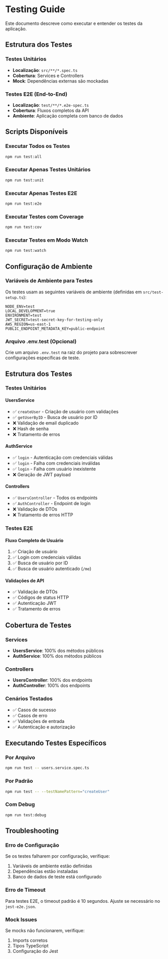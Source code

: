 # Testing Guide

Este documento descreve como executar e entender os testes da aplicação.

## Estrutura dos Testes

### Testes Unitários

- **Localização**: `src/**/*.spec.ts`
- **Cobertura**: Services e Controllers
- **Mock**: Dependências externas são mockadas

### Testes E2E (End-to-End)

- **Localização**: `test/**/*.e2e-spec.ts`
- **Cobertura**: Fluxos completos da API
- **Ambiente**: Aplicação completa com banco de dados

## Scripts Disponíveis

### Executar Todos os Testes

```bash
npm run test:all
```

### Executar Apenas Testes Unitários

```bash
npm run test:unit
```

### Executar Apenas Testes E2E

```bash
npm run test:e2e
```

### Executar Testes com Coverage

```bash
npm run test:cov
```

### Executar Testes em Modo Watch

```bash
npm run test:watch
```

## Configuração de Ambiente

### Variáveis de Ambiente para Testes

Os testes usam as seguintes variáveis de ambiente (definidas em `src/test-setup.ts`):

```env
NODE_ENV=test
LOCAL_DEVELOPMENT=true
ENVIRONMENT=test
JWT_SECRET=test-secret-key-for-testing-only
AWS_REGION=us-east-1
PUBLIC_ENDPOINT_METADATA_KEY=public-endpoint
```

### Arquivo .env.test (Opcional)

Crie um arquivo `.env.test` na raiz do projeto para sobrescrever configurações específicas de teste.

## Estrutura dos Testes

### Testes Unitários

#### UsersService

- ✅ `createUser` - Criação de usuário com validações
- ✅ `getUserByID` - Busca de usuário por ID
- ❌ Validação de email duplicado
- ❌ Hash de senha
- ❌ Tratamento de erros

#### AuthService

- ✅ `login` - Autenticação com credenciais válidas
- ✅ `login` - Falha com credenciais inválidas
- ✅ `login` - Falha com usuário inexistente
- ❌ Geração de JWT payload

#### Controllers

- ✅ `UsersController` - Todos os endpoints
- ✅ `AuthController` - Endpoint de login
- ❌ Validação de DTOs
- ❌ Tratamento de erros HTTP

### Testes E2E

#### Fluxo Completo de Usuário

1. ✅ Criação de usuário
2. ✅ Login com credenciais válidas
3. ✅ Busca de usuário por ID
4. ✅ Busca de usuário autenticado (`/me`)

#### Validações de API

- ✅ Validação de DTOs
- ✅ Códigos de status HTTP
- ✅ Autenticação JWT
- ✅ Tratamento de erros

## Cobertura de Testes

### Services

- **UsersService**: 100% dos métodos públicos
- **AuthService**: 100% dos métodos públicos

### Controllers

- **UsersController**: 100% dos endpoints
- **AuthController**: 100% dos endpoints

### Cenários Testados

- ✅ Casos de sucesso
- ✅ Casos de erro
- ✅ Validações de entrada
- ✅ Autenticação e autorização

## Executando Testes Específicos

### Por Arquivo

```bash
npm run test -- users.service.spec.ts
```

### Por Padrão

```bash
npm run test -- --testNamePattern="createUser"
```

### Com Debug

```bash
npm run test:debug
```

## Troubleshooting

### Erro de Configuração

Se os testes falharem por configuração, verifique:

1. Variáveis de ambiente estão definidas
2. Dependências estão instaladas
3. Banco de dados de teste está configurado

### Erro de Timeout

Para testes E2E, o timeout padrão é 10 segundos. Ajuste se necessário no `jest-e2e.json`.

### Mock Issues

Se mocks não funcionarem, verifique:

1. Imports corretos
2. Tipos TypeScript
3. Configuração do Jest


